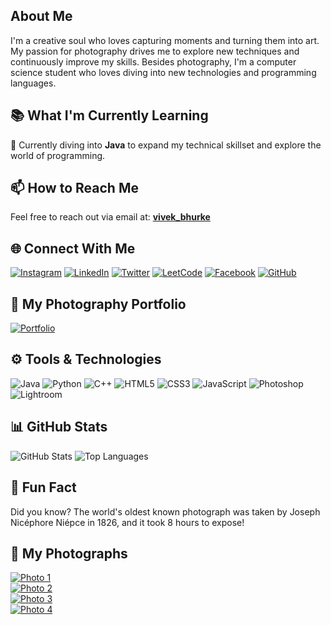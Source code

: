 ## About Me
I'm a creative soul who loves capturing moments and turning them into art. My passion for photography drives me to explore new techniques and continuously improve my skills. Besides photography, I'm a computer science student who loves diving into new technologies and programming languages.

## 📚 What I'm Currently Learning
🌱 Currently diving into **Java** to expand my technical skillset and explore the world of programming.

## 📫 How to Reach Me
Feel free to reach out via email at: [**vivek_bhurke**](mailto:vivekbhurke863@gmail.com)

## 🌐 Connect With Me
[![Instagram](https://img.shields.io/badge/-Instagram-E4405F?style=for-the-badge&logo=instagram&logoColor=white)](https://www.instagram.com/vivek__bhurke/)
[![LinkedIn](https://img.shields.io/badge/-LinkedIn-0077B5?style=for-the-badge&logo=linkedin&logoColor=white)](https://www.linkedin.com/in/vivek-bhurke/)
[![Twitter](https://img.shields.io/badge/-Twitter-1DA1F2?style=for-the-badge&logo=twitter&logoColor=white)](https://twitter.com/yourprofile)
[![LeetCode](https://img.shields.io/badge/-LeetCode-FFA116?style=for-the-badge&logo=leetcode&logoColor=white)](https://leetcode.com/u/vivek_bhurke/)
[![Facebook](https://img.shields.io/badge/-Facebook-1877F2?style=for-the-badge&logo=facebook&logoColor=white)](https://www.facebook.com/vivek.bhurke.58)
[![GitHub](https://img.shields.io/badge/-GitHub-181717?style=for-the-badge&logo=github&logoColor=white)](https://github.com/VivekBhurke)

## 🎨 My Photography Portfolio
[![Portfolio](https://img.shields.io/badge/-Visit%20My%20Portfolio-000?style=for-the-badge&logo=google-chrome&logoColor=white)](https://photographyportfolio-git-main-vivekbhurkes-projects.vercel.app/)

## ⚙️ Tools & Technologies
![Java](https://img.shields.io/badge/-Java-007396?style=for-the-badge&logo=java&logoColor=white)
![Python](https://img.shields.io/badge/-Python-3776AB?style=for-the-badge&logo=python&logoColor=white)
![C++](https://img.shields.io/badge/-C++-00599C?style=for-the-badge&logo=cplusplus&logoColor=white)
![HTML5](https://img.shields.io/badge/-HTML5-E34F26?style=for-the-badge&logo=html5&logoColor=white)
![CSS3](https://img.shields.io/badge/-CSS3-1572B6?style=for-the-badge&logo=css3&logoColor=white)
![JavaScript](https://img.shields.io/badge/-JavaScript-F7DF1E?style=for-the-badge&logo=javascript&logoColor=black)
![Photoshop](https://img.shields.io/badge/-Photoshop-31A8FF?style=for-the-badge&logo=adobe-photoshop&logoColor=white)
![Lightroom](https://img.shields.io/badge/-Lightroom-31A8FF?style=for-the-badge&logo=adobe-lightroom&logoColor=white)

## 📊 GitHub Stats
![GitHub Stats](https://github-readme-stats.vercel.app/api?username=VivekBhurke&show_icons=true&theme=radical)
![Top Languages](https://github-readme-stats.vercel.app/api/top-langs/?username=VivekBhurke&layout=compact&theme=radical)


## 🎉 Fun Fact
Did you know? The world's oldest known photograph was taken by Joseph Nicéphore Niépce in 1826, and it took 8 hours to expose!

## 📸 My Photographs

<div class="grid-container">
  <div class="grid-item">
    <a href="https://photographyportfolio-git-main-vivekbhurkes-projects.vercel.app/dist/photographs/Bird.jpg" target="_blank">
      <img src="https://photographyportfolio-git-main-vivekbhurkes-projects.vercel.app/dist/photographs/Bird.jpg" alt="Photo 1">
    </a>
  </div>
  <div class="grid-item">
    <a href="https://photographyportfolio-git-main-vivekbhurkes-projects.vercel.app/dist/photographs/BWrain.jpg" target="_blank">
      <img src="https://photographyportfolio-git-main-vivekbhurkes-projects.vercel.app/dist/photographs/BWrain.jpg" alt="Photo 2">
    </a>
  </div>
  <div class="grid-item">
    <a href="https://photographyportfolio-git-main-vivekbhurkes-projects.vercel.app/dist/photographs/BrokenGlass.jpg" target="_blank">
      <img src="https://photographyportfolio-git-main-vivekbhurkes-projects.vercel.app/dist/photographs/BrokenGlass.jpg" alt="Photo 3">
    </a>
  </div>
  <div class="grid-item">
    <a href="https://photographyportfolio-git-main-vivekbhurkes-projects.vercel.app/dist/photographs/Horses.jpg" target="_blank">
      <img src="https://photographyportfolio-git-main-vivekbhurkes-projects.vercel.app/dist/photographs/Horses.jpg" alt="Photo 4">
    </a>
  </div>
</div>

